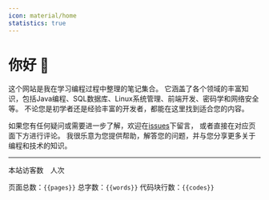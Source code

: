 ```yaml
---
icon: material/home
statistics: true
---
```


# 你好 👋

这个网站是我在学习编程过程中整理的笔记集合。
它涵盖了各个领域的丰富知识，包括Java编程、SQL数据库、Linux系统管理、前端开发、密码学和网络安全等。
不论您是初学者还是经验丰富的开发者，都能在这里找到适合您的内容。

如果您有任何疑问或需要进一步了解，欢迎在<a href="https://github.com/luguosong/programming-notes/issues">issues</a>下留言，
或者直接在对应页面下方进行评论。
我很乐意为您提供帮助，解答您的问题，并与您分享更多关于编程和技术的知识。

---

<span id="busuanzi_container_site_uv">
    本站访客数
    <span id="busuanzi_value_site_uv" style="margin: 0 5px;color: #73a0c5">
        <i class="fa fa-spinner fa-spin" style="text-indent:0"></i>
    </span>人次
</span>

页面总数：`{{pages}}` 总字数：`{{words}}` 代码块行数：`{{codes}}`

